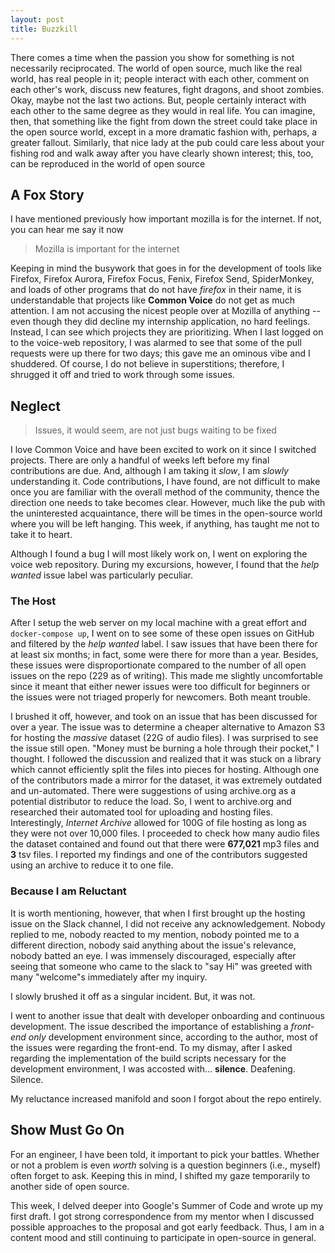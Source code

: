 ```yaml
---
layout: post
title: Buzzkill
---
```

There comes a time when the passion you show for something is not necessarily reciprocated. The world of open source, much like the real world, has real people in it; people interact with each other, comment on each other's work, discuss new features, fight dragons, and shoot zombies. Okay, maybe not the last two actions.
But, people certainly interact with each other to the same degree as they would in real life. You can imagine, then, that something like the fight from down the street could take place in the open source world, except in a more dramatic fashion with, perhaps, a greater fallout. 
Similarly, that nice lady at the pub could care less about your fishing rod and walk away after you have clearly shown interest; this, too, can be reproduced in the world of open source

## A Fox Story
I have mentioned previously how important mozilla is for the internet. If not, you can hear me say it now 

> Mozilla is important for the internet

Keeping in mind the busywork that goes in for the development of tools like Firefox, Firefox Aurora, Firefox Focus, Fenix, Firefox Send, SpiderMonkey, and loads of other programs that do not have *firefox* in their name, it is understandable that projects like **Common Voice** do not get as much attention. I am not accusing the nicest people over at Mozilla of anything -- even though they did decline my internship application, no hard feelings. Instead, I can see which projects they are prioritizing. When I last logged on to the voice-web repository, I was alarmed to see that some of the pull requests were up there for two days; this gave me an ominous vibe and I shuddered. Of course, I do not believe in superstitions; therefore, I shrugged it off and tried to work through some issues. 

## Neglect
> Issues, it would seem, are not just bugs waiting to be fixed

I love Common Voice and have been excited to work on it since I switched projects. There are only a handful of weeks left before my final contributions are due. And, although I am taking it *slow*, I am *slowly* understanding it. Code contributions, I have found, are not difficult to make once you are familiar with the overall method of the community, thence the direction one needs to take becomes clear. However, much like the pub with the uninterested acquaintance, there will be times in the open-source world where you will be left hanging. This week, if anything, has taught me not to take it to heart. 

Although I found a bug I will most likely work on, I went on exploring the voice web repository. During my excursions, however, I found that the *help wanted* issue label was particularly peculiar. 

### The Host
After I setup the web server on my local machine with a great effort and `docker-compose up`, I went on to see some of these open issues on GitHub and filtered by the *help wanted* label. I saw issues that have been there for at least six months; in fact, some were there for more than a year. Besides, these issues were disproportionate compared to the number of all open issues on the repo (229 as of writing). This made me slightly uncomfortable since it meant that either newer issues were too difficult for beginners or the issues were not triaged properly for newcomers. Both meant trouble. 

I brushed it off, however, and took on an issue that has been discussed for over a year. The issue was to determine a cheaper alternative to Amazon S3 for hosting the *massive* dataset (22G of audio files). I was surprised to see the issue still open. "Money must be burning a hole through their pocket," I thought. I followed the discussion and realized that it was stuck on a library which cannot efficiently split the files into pieces for hosting. Although one of the contributors made a mirror for the dataset, it was extremely outdated and un-automated. There were suggestions of using archive.org as a potential distributor to reduce the load. So, I went to archive.org and researched their automated tool for uploading and hosting files. Interestingly, *Internet Archive* allowed for 100G of file hosting as long as they were not over 10,000 files. I proceeded to check how many audio files the dataset contained and found out that there were **677,021** mp3 files and **3** tsv files. I reported my findings and one of the contributors suggested using an archive to reduce it to one file. 

### Because I am Reluctant
It is worth mentioning, however, that when I first brought up the hosting issue on the Slack channel, I did not receive any acknowledgement. Nobody replied to me, nobody reacted to my mention, nobody pointed me to a different direction, nobody said anything about the issue's relevance, nobody batted an eye. I was immensely discouraged, especially after seeing that someone who came to the slack to "say Hi" was greeted with many "welcome"s immediately after my inquiry. 

I slowly brushed it off as a singular incident. But, it was not. 

I went to another issue that dealt with developer onboarding and continuous development. The issue described the importance of establishing a *front-end only* development environment since, according to the author, most of the issues were regarding the front-end. To my dismay, after I asked regarding the implementation of the build scripts necessary for the development environment, I was accosted with... **silence**. Deafening. Silence.

My reluctance increased manifold and soon I forgot about the repo entirely. 

## Show Must Go On
For an engineer, I have been told, it important to pick your battles. Whether or not a problem is even *worth* solving is a question beginners (i.e., myself) often forget to ask. Keeping this in mind, I shifted my gaze temporarily to another side of open source. 

This week, I delved deeper into Google's Summer of Code and wrote up my first draft. I got strong correspondence from my mentor when I discussed possible approaches to the proposal and got early feedback. Thus, I am in a content mood and still continuing to participate in open-source in general. 